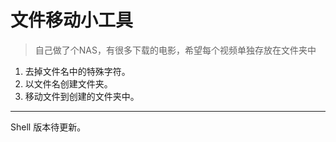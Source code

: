 # 文件移动小工具

> 自己做了个NAS，有很多下载的电影，希望每个视频单独存放在文件夹中

1. 去掉文件名中的特殊字符。
2. 以文件名创建文件夹。
3. 移动文件到创建的文件夹中。


--- 

Shell 版本待更新。
